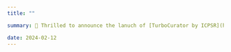 ```yaml
---
title: ""

summary: 🎉 Thrilled to announce the lanuch of [TurboCurator by ICPSR](https://turbocurator.icpsr.umich.edu/tc/adminabout), a metadata recommendation tool I prototyped for enhancing metadata quality. Many thanks to the TurboCurator product team at ICPSR for the fruitful collaboration.

date: 2024-02-12
---
```

